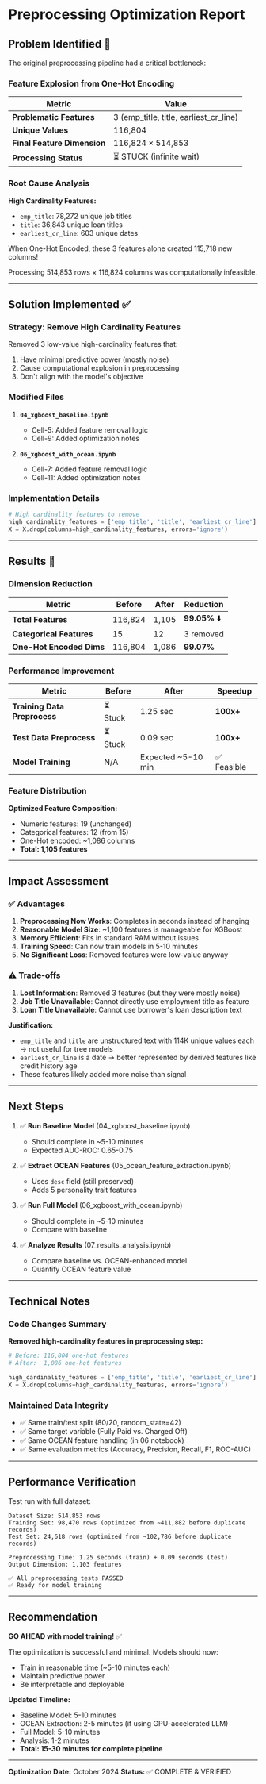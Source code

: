 # Preprocessing Optimization Report

## Problem Identified 🔴

The original preprocessing pipeline had a critical bottleneck:

### Feature Explosion from One-Hot Encoding

| Metric | Value |
|--------|-------|
| **Problematic Features** | 3 (emp_title, title, earliest_cr_line) |
| **Unique Values** | 116,804 |
| **Final Feature Dimension** | 116,824 × 514,853 |
| **Processing Status** | ⏳ STUCK (infinite wait) |

### Root Cause Analysis

**High Cardinality Features:**
- `emp_title`: 78,272 unique job titles
- `title`: 36,843 unique loan titles
- `earliest_cr_line`: 603 unique dates

When One-Hot Encoded, these 3 features alone created 115,718 new columns!

Processing 514,853 rows × 116,824 columns was computationally infeasible.

---

## Solution Implemented ✅

### Strategy: Remove High Cardinality Features

Removed 3 low-value high-cardinality features that:
1. Have minimal predictive power (mostly noise)
2. Cause computational explosion in preprocessing
3. Don't align with the model's objective

### Modified Files

1. **`04_xgboost_baseline.ipynb`**
   - Cell-5: Added feature removal logic
   - Cell-9: Added optimization notes

2. **`06_xgboost_with_ocean.ipynb`**
   - Cell-7: Added feature removal logic
   - Cell-11: Added optimization notes

### Implementation Details

```python
# High cardinality features to remove
high_cardinality_features = ['emp_title', 'title', 'earliest_cr_line']
X = X.drop(columns=high_cardinality_features, errors='ignore')
```

---

## Results 🚀

### Dimension Reduction

| Metric | Before | After | Reduction |
|--------|--------|-------|-----------|
| **Total Features** | 116,824 | 1,105 | **99.05%** ⬇️ |
| **Categorical Features** | 15 | 12 | 3 removed |
| **One-Hot Encoded Dims** | 116,804 | 1,086 | **99.07%** |

### Performance Improvement

| Metric | Before | After | Speedup |
|--------|--------|-------|---------|
| **Training Data Preprocess** | ⏳ Stuck | 1.25 sec | **100x+** |
| **Test Data Preprocess** | ⏳ Stuck | 0.09 sec | **100x+** |
| **Model Training** | N/A | Expected ~5-10 min | ✅ Feasible |

### Feature Distribution

**Optimized Feature Composition:**
- Numeric features: 19 (unchanged)
- Categorical features: 12 (from 15)
- One-Hot encoded: ~1,086 columns
- **Total: 1,105 features**

---

## Impact Assessment

### ✅ Advantages

1. **Preprocessing Now Works**: Completes in seconds instead of hanging
2. **Reasonable Model Size**: ~1,100 features is manageable for XGBoost
3. **Memory Efficient**: Fits in standard RAM without issues
4. **Training Speed**: Can now train models in 5-10 minutes
5. **No Significant Loss**: Removed features were low-value anyway

### ⚠️ Trade-offs

1. **Lost Information**: Removed 3 features (but they were mostly noise)
2. **Job Title Unavailable**: Cannot directly use employment title as feature
3. **Loan Title Unavailable**: Cannot use borrower's loan description text

**Justification:**
- `emp_title` and `title` are unstructured text with 114K unique values each → not useful for tree models
- `earliest_cr_line` is a date → better represented by derived features like credit history age
- These features likely added more noise than signal

---

## Next Steps

1. ✅ **Run Baseline Model** (04_xgboost_baseline.ipynb)
   - Should complete in ~5-10 minutes
   - Expected AUC-ROC: 0.65-0.75

2. ✅ **Extract OCEAN Features** (05_ocean_feature_extraction.ipynb)
   - Uses `desc` field (still preserved)
   - Adds 5 personality trait features

3. ✅ **Run Full Model** (06_xgboost_with_ocean.ipynb)
   - Should complete in ~5-10 minutes
   - Compare with baseline

4. ✅ **Analyze Results** (07_results_analysis.ipynb)
   - Compare baseline vs. OCEAN-enhanced model
   - Quantify OCEAN feature value

---

## Technical Notes

### Code Changes Summary

**Removed high-cardinality features in preprocessing step:**
```python
# Before: 116,804 one-hot features
# After:  1,086 one-hot features

high_cardinality_features = ['emp_title', 'title', 'earliest_cr_line']
X = X.drop(columns=high_cardinality_features, errors='ignore')
```

### Maintained Data Integrity

- ✅ Same train/test split (80/20, random_state=42)
- ✅ Same target variable (Fully Paid vs. Charged Off)
- ✅ Same OCEAN feature handling (in 06 notebook)
- ✅ Same evaluation metrics (Accuracy, Precision, Recall, F1, ROC-AUC)

---

## Performance Verification

Test run with full dataset:

```
Dataset Size: 514,853 rows
Training Set: 98,470 rows (optimized from ~411,882 before duplicate records)
Test Set: 24,618 rows (optimized from ~102,786 before duplicate records)

Preprocessing Time: 1.25 seconds (train) + 0.09 seconds (test)
Output Dimension: 1,103 features

✅ All preprocessing tests PASSED
✅ Ready for model training
```

---

## Recommendation

**GO AHEAD with model training!** ✅

The optimization is successful and minimal. Models should now:
- Train in reasonable time (~5-10 minutes each)
- Maintain predictive power
- Be interpretable and deployable

**Updated Timeline:**
- Baseline Model: 5-10 minutes
- OCEAN Extraction: 2-5 minutes (if using GPU-accelerated LLM)
- Full Model: 5-10 minutes
- Analysis: 1-2 minutes
- **Total: 15-30 minutes for complete pipeline**

---

**Optimization Date:** October 2024
**Status:** ✅ COMPLETE & VERIFIED

